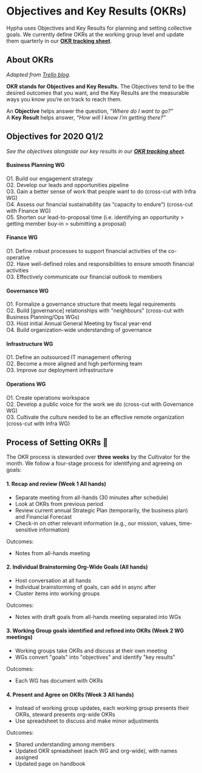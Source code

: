 # Objectives and Key Results (OKRs)

Hypha uses Objectives and Key Results for planning and setting collective goals.
We currently define OKRs at the working group level and update them quarterly in our [**OKR tracking sheet**](https://docs.google.com/spreadsheets/d/1hMFS3IhzZOFQA-yjt7lFcoVO0Ry6erFEH7D1NswvDtA/edit). 

## About OKRs

_Adapted from [Trello blog](https://blog.trello.com/okrs-set-achieve-track-trello)._

**OKR stands for Objectives and Key Results.** The Objectives tend to be the desired outcomes that you want, and the Key Results are the measurable ways you know you’re on track to reach them.

An **Objective** helps answer the question, _“Where do I want to go?”_  
A **Key Result** helps answer, _“How will I know I’m getting there?”_

## Objectives for 2020 Q1/2 

_See the objectives alongside our key results in our [**OKR tracking sheet**](https://docs.google.com/spreadsheets/d/1hMFS3IhzZOFQA-yjt7lFcoVO0Ry6erFEH7D1NswvDtA/edit)._

#### Business Planning WG

O1. Build our engagement strategy  
O2. Develop our leads and opportunities pipeline  
O3. Gain a better sense of work that people want to do (cross-cut with Infra WG)  
O4. Assess our financial sustainability (as “capacity to endure”) (cross-cut with Finance WG)  
O5. Shorten our lead-to-proposal time (i.e. identifying an opportunity > getting member buy-in > submitting a proposal)  

#### Finance WG

O1. Define robust processes to support financial activities of the co-operative  
O2. Have well-defined roles and responsibilities to ensure smooth financial activities  
O3. Effectively communicate our financial outlook to members  

#### Governance WG 

O1. Formalize a governance structure that meets legal requirements  
O2. Build [governance] relationships with "neighbours" (cross-cut with Business Planning/Ops WGs)  
O3. Host initial Annual General Meeting by fiscal year-end  
O4. Build organization-wide understanding of governance  

#### Infrastructure WG

O1. Define an outsourced IT management offering  
O2. Become a more aligned and high performing team  
O3. Improve our deployment infrastructure  

#### Operations WG

O1. Create operations workspace  
O2. Develop a public voice for the work we do (cross-cut with Governance WG)  
O3. Cultivate the culture needed to be an effective remote organization (cross-cut with Infra WG)  

## Process of Setting OKRs 🚧

The OKR process is stewarded over **three weeks** by the Cultivator for the month. We follow a four-stage process for identifying and agreeing on goals:

#### 1. Recap and review (Week 1 All hands)

- Separate meeting from all-hands (30 minutes after schedule)
- Look at OKRs from previous period
- Review current annual Strategic Plan (temporarily, the business plan) and Financial Forecast
- Check-in on other relevant information (e.g., our mission, values, time-sensitive information)

Outcomes:
- Notes from all-hands meeting

#### 2. Individual Brainstorming Org-Wide Goals (All hands)

- Host conversation at all hands
- Individual brainstorming of goals, can add in async after
- Cluster items into working groups

Outcomes:
- Notes with draft goals from all-hands meeting separated into WGs

#### 3. Working Group goals identified and refined into OKRs (Week 2 WG meetings)

- Working groups take OKRs and discuss at their own meeting
- WGs convert "goals" into "objectives" and identify "key results"

Outcomes:
- Each WG has document with OKRs 

#### 4. Present and Agree on OKRs (Week 3 All hands)

- Instead of working group updates, each working group presents their OKRs, steward presents org-wide OKRs
- Use spreadsheet to discuss and make minor adjustments

Outcomes:
- Shared understanding among members 
- Updated OKR spreadsheet (each WG and org-wide), with names assigned
- Updated page on handbook
